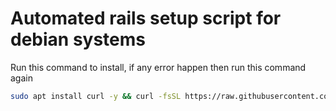 # Automated rails setup script for debian systems

Run this command to install, if any error happen then run this command again
```bash
sudo apt install curl -y && curl -fsSL https://raw.githubusercontent.com/satrujit-kreeti/system-setup/master/setup.sh | bash
```
